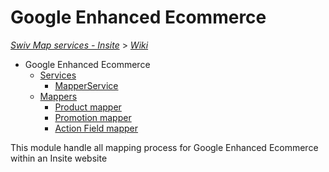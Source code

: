 # Google Enhanced Ecommerce
[_Swiv Map services - Insite_](../../) > [_Wiki_](../)

- Google Enhanced Ecommerce
    - [Services](services)
        - [MapperService](service/mapper.md)
    - [Mappers](mappers)
        - [Product mapper](mappers/product.md)
        - [Promotion mapper](mappers/promotion.md)
        - [Action Field mapper](mappers/action-field.md)

This module handle all mapping process for Google Enhanced Ecommerce within an Insite website
